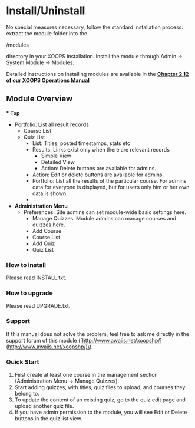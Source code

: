 # Install/Uninstall

No special measures necessary, follow the standard installation process: extract the module folder into the

/modules

directory in your XOOPS installation. Install the module through Admin -&gt; System Module -&gt; Modules.

Detailed instructions on installing modules are available in the [**Chapter 2.12 of our XOOPS Operations Manual**](https://www.gitbook.com/book/xoops/xoops-operations-guide/)

## Module Overview

**\* Top**

* Portfolio: List all result records
  * Course List
  * Quiz List
    * List: Titles, posted timestamps, stats etc
    * Results: Links exist only when there are relevant records
      * Simple View
      * Detailed View
      * Action: Delete buttons are available for admins.
    * Action: Edit or delete buttons are available for admins.
    * Portfolio: List all the results of the particular course. For admins data for everyone is displayed, but for users only him or her own data is shown.
    * 
* **Administration Menu**
  * Preferences: Site admins can set module-wide basic settings here.
    * Manage Quizzes: Module admins can manage courses and quizzes here.
    * Add Course
    * Course List
    * Add Quiz
    * Quiz List

### How to install

Please read INSTALL.txt.

### How to upgrade

Please read UPGRADE.txt.

### Support

If this manual does not solve the problem, feel free to ask me directly in the support forum of this module \([http://www.awajis.net/xoopshp/](http://www.awajis.net/xoopshp/)\).

### Quick Start

1. First create at least one course in the management section \(Administration Menu -&gt; Manage Quizzes\).
2. Start adding quizzes, with titles, quiz files to upload, and courses they belong to.
3. To update the content of an existing quiz, go to the quiz edit page and upload another quiz file.
4. If you have admin permission to the module, you will see Edit or Delete buttons in the quiz list view.

